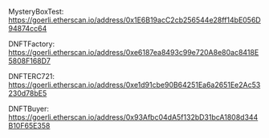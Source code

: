 MysteryBoxTest: https://goerli.etherscan.io/address/0x1E6B19acC2cb256544e28ff14bE056D94874cc64

DNFTFactory: https://goerli.etherscan.io/address/0xe6187ea8493c99e720A8e80ac8418E5808F168D7

DNFTERC721: https://goerli.etherscan.io/address/0xe1d91cbe90B64251Ea6a2651Ee2Ac53230d78bE5

DNFTBuyer: https://goerli.etherscan.io/address/0x93Afbc04dA5f132bD31bcA1808d344B10F65E358

